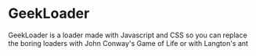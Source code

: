 # GeekLoader
GeekLoader is a loader made with Javascript and CSS so you can replace the boring loaders with John Conway's Game of Life or with Langton's ant
